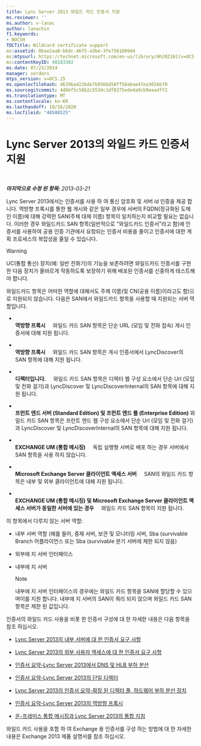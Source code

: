 ```yaml
---
title: Lync Server 2013 와일드 카드 인증서 지원
ms.reviewer: ''
ms.author: v-lanac
author: lanachin
f1.keywords:
- NOCSH
TOCTitle: Wildcard certificate support
ms:assetid: 0bae2aa8-b6dc-46f5-a3be-3fe7581809d4
ms:mtpsurl: https://technet.microsoft.com/en-us/library/Hh202161(v=OCS.15)
ms:contentKeyID: 48183382
ms.date: 07/23/2014
manager: serdars
mtps_version: v=OCS.15
ms.openlocfilehash: d639ba422bde7b936bd58ff58abae47ea365bb70
ms.sourcegitcommit: 4d6bf5c58b2c553dc1df8375ede4a9cb9eaadff2
ms.translationtype: MT
ms.contentlocale: ko-KR
ms.lasthandoff: 10/16/2020
ms.locfileid: "48508525"
---
```

# <a name="wildcard-certificate-support-in-lync-server-2013"></a>Lync Server 2013의 와일드 카드 인증서 지원

<div data-xmlns="http://www.w3.org/1999/xhtml">

<div class="topic" data-xmlns="http://www.w3.org/1999/xhtml" data-msxsl="urn:schemas-microsoft-com:xslt" data-cs="https://msdn.microsoft.com/">

<div data-asp="https://msdn2.microsoft.com/asp">



</div>

<div id="mainSection">

<div id="mainBody">

<span> </span>

_**마지막으로 수정 된 항목:** 2013-03-21_

Lync Server 2013에서는 인증서를 사용 하 여 통신 암호화 및 서버 id 인증을 제공 합니다. 역방향 프록시를 통한 웹 게시와 같은 일부 경우에 서버의 FQDN(정규화된 도메인 이름)에 대해 강력한 SAN(주체 대체 이름) 항목이 일치하는지 비교할 필요는 없습니다. 이러한 경우 와일드카드 SAN 항목(일반적으로 "와일드카드 인증서"라고 함)에 인증서를 사용하여 공용 인증 기관에서 요청되는 인증서 비용을 줄이고 인증서에 대한 계획 프로세스의 복잡성을 줄일 수 있습니다.

<div>


> [!WARNING]  
> UC(통합 통신) 장치(예: 일반 전화기)의 기능을 보존하려면 와일드카드 인증서를 구현한 다음 장치가 올바르게 작동하도록 보장하기 위해 배포된 인증서를 신중하게 테스트해야 합니다.



</div>

와일드카드 항목은 어떠한 역할에 대해서도 주체 이름(및 CN(공용 이름)이라고도 함)으로 지원되지 않습니다. 다음은 SAN에서 와일드카드 항목을 사용할 때 지원되는 서버 역할입니다.

  - <span></span>  
    **역방향 프록시**     와일드 카드 SAN 항목은 단순 URL (모임 및 전화 접속) 게시 인증서에 대해 지원 됩니다.

  - <span></span>  
    **역방향 프록시**     와일드 카드 SAN 항목은 게시 인증서에서 LyncDiscover의 SAN 항목에 대해 지원 됩니다.

  - <span></span>  
    **디렉터입니다.**     와일드 카드 SAN 항목은 디렉터 웹 구성 요소에서 단순 Url (모임 및 전화 걸기)과 LyncDiscover 및 LyncDiscoverInternal의 SAN 항목에 대해 지원 됩니다.

  - <span></span>  
    **프런트 엔드 서버 (Standard Edition) 및 프런트 엔드 풀 (Enterprise Edition)** 와일드 카드 SAN 항목은 프런트 엔드 웹 구성 요소에서 단순 Url (모임 및 전화 걸기)과 LyncDiscover 및 LyncDiscoverInternal의 SAN 항목에 대해 지원 됩니다.

  - <span></span>  
    **EXCHANGE UM (통합 메시징)**     독립 실행형 서버로 배포 하는 경우 서버에서 SAN 항목을 사용 하지 않습니다.

  - <span></span>  
    **Microsoft Exchange Server 클라이언트 액세스 서버**     SAN의 와일드 카드 항목은 내부 및 외부 클라이언트에 대해 지원 됩니다.

  - <span></span>  
    **EXCHANGE UM (통합 메시징) 및 Microsoft Exchange Server 클라이언트 액세스 서버가 동일한 서버에 있는 경우**     와일드 카드 SAN 항목이 지원 됩니다.

이 항목에서 다루지 않는 서버 역할:

  - 내부 서버 역할 (예를 들어, 중재 서버, 보관 및 모니터링 서버, Sba (survivable Branch 어플라이언스 또는 Sba (survivable 분기 서버에 제한 되지 않음)

  - 외부에 지 서버 인터페이스

  - 내부에 지 서버
    
    <div>
    

    > [!NOTE]  
    > 내부에 지 서버 인터페이스의 경우에는 와일드 카드 항목을 SAN에 할당할 수 있으며이를 지원 합니다. 내부에 지 서버의 SAN이 쿼리 되지 않으며 와일드 카드 SAN 항목은 제한 된 값입니다.

    
    </div>

인증서의 와일드 카드 사용을 비롯 한 인증서 구성에 대 한 자세한 내용은 다음 항목을 참조 하십시오.

  - [Lync Server 2013의 내부 서버에 대 한 인증서 요구 사항](lync-server-2013-certificate-requirements-for-internal-servers.md)

  - [Lync Server 2013의 외부 사용자 액세스에 대 한 인증서 요구 사항](lync-server-2013-certificate-requirements-for-external-user-access.md)

  - [인증서 요약-Lync Server 2013에서 DNS 및 HLB 부하 분산](lync-server-2013-certificate-summary-dns-and-hlb-load-balanced.md)

  - [인증서 요약-Lync Server 2013의 단일 디렉터](lync-server-2013-certificate-summary-single-director.md)

  - [Lync Server 2013의 인증서 요약-확장 된 디렉터 풀, 하드웨어 부하 분산 장치](lync-server-2013-certificate-summary-scaled-director-pool-hardware-load-balancer.md)

  - [인증서 요약-Lync Server 2013의 역방향 프록시](lync-server-2013-certificate-summary-reverse-proxy.md)

  - [온-프레미스 통합 메시징과 Lync Server 2013의 통합 지침](lync-server-2013-guidelines-for-integrating-on-premises-unified-messaging.md)

와일드 카드 사용을 포함 하 여 Exchange 용 인증서를 구성 하는 방법에 대 한 자세한 내용은 Exchange 2013 제품 설명서를 참조 하십시오.

</div>

<span> </span>

</div>

</div>

</div>

